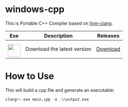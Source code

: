# windows-cpp
This is Portable C++ Compiler based on [llvm-clang](https://clang.llvm.org/).

| Exe    | Description | Releases |
| -------- | ------- | ------- |
| <a href="https://github.com/NxRoot/windows-cpp/releases/download/Latest/win-cpp.zip"><img style="min-width: 40px;min-height: 40px; width: 40px; padding-top: 10px;" src="https://i.ibb.co/3mZ9054r/Windows-148-1.png"/></a> | Download the latest version   | [Download](https://github.com/NxRoot/windows-cpp/releases/download/Latest/win-cpp.zip)    |

# How to Use
This will build a cpp file and generate an executable:
```rust
clang++.exe main.cpp -o .\\output.exe
```
